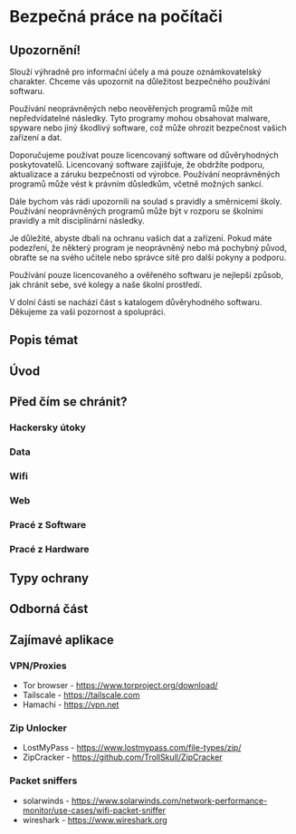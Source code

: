 # Bezpečná práce na počítači
## Upozornění!
Slouží výhradně pro informační účely a má pouze oznámkovatelský charakter. Chceme vás upozornit na důležitost bezpečného používání softwaru.

Používání neoprávněných nebo neověřených programů může mít nepředvídatelné následky. Tyto programy mohou obsahovat malware, spyware nebo jiný škodlivý software, což může ohrozit bezpečnost vašich zařízení a dat.

Doporučujeme používat pouze licencovaný software od důvěryhodných poskytovatelů. Licencovaný software zajišťuje, že obdržíte podporu, aktualizace a záruku bezpečnosti od výrobce. Používání neoprávněných programů může vést k právním důsledkům, včetně možných sankcí.

Dále bychom vás rádi upozornili na soulad s pravidly a směrnicemi školy. Používání neoprávněných programů může být v rozporu se školními pravidly a mít disciplinární následky.

Je důležité, abyste dbali na ochranu vašich dat a zařízení. Pokud máte podezření, že některý program je neoprávněný nebo má pochybný původ, obraťte se na svého učitele nebo správce sítě pro další pokyny a podporu.

Používání pouze licencovaného a ověřeného softwaru je nejlepší způsob, jak chránit sebe, své kolegy a naše školní prostředí.

V dolní části se nachází část s katalogem důvěryhodného softwaru.
Děkujeme za vaši pozornost a spolupráci.
## Popis témat
## Úvod
## Před čím se chránit?
### Hackersky útoky
### Data
### Wifi
### Web
### Pracé z Software
### Pracé z Hardware
## Typy ochrany
## Odborná část

## Zajímavé aplikace

### VPN/Proxies
- Tor browser - https://www.torproject.org/download/ 
- Tailscale - https://tailscale.com
- Hamachi - https://vpn.net

### Zip Unlocker
- LostMyPass - https://www.lostmypass.com/file-types/zip/
- ZipCracker - https://github.com/TrollSkull/ZipCracker

### Packet sniffers
- solarwinds - https://www.solarwinds.com/network-performance-monitor/use-cases/wifi-packet-sniffer
- wireshark - https://www.wireshark.org
